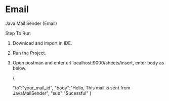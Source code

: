 # Email
Java Mail Sender (Email) 


Step To Run

1. Download and import in IDE.


2. Run the Project.


2. Open postman and enter url localhost:9000/sheets/insert, enter body as below.
     
     {
     
    "to":"your_mail_id",
    "body":"Hello, This mail is sent from JavaMailSender",
    "sub":"Sucessful"
     }
     
